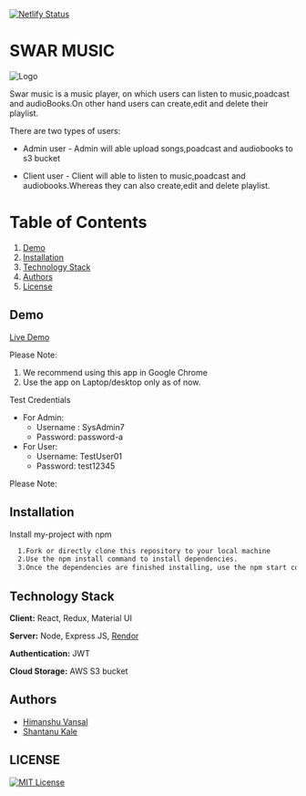 [![Netlify Status](https://api.netlify.com/api/v1/badges/3a60744f-678f-4f08-a360-7d2e2dcb6560/deploy-status)](https://swar-music.netlify.app/)

# SWAR MUSIC

![Logo](https://swar-app.s3.ap-south-1.amazonaws.com/SwarLogo.png)

Swar music is a music player, on which users can listen to music,poadcast and audioBooks.On other hand users can create,edit and delete their playlist.

There are two types of users:

- Admin user - Admin will able upload songs,poadcast and audiobooks to s3 bucket

- Client user - Client will able to listen to music,poadcast and audiobooks.Whereas they
  can also create,edit and delete playlist.

# Table of Contents

1. [Demo](#demo)
2. [Installation](#installation)
3. [Technology Stack](#technology-stack)
4. [Authors](#authors)
5. [License](#license)

## Demo

[Live Demo](https://swar-music.netlify.app/)

Please Note:

1. We recommend using this app in Google Chrome
2. Use the app on Laptop/desktop only as of now.

Test Credentials

- For Admin:
  - Username : SysAdmin7
  - Password: password-a
- For User:
  - Username: TestUser01
  - Password: test12345

Please Note:

## Installation

Install my-project with npm

```bash
  1.Fork or directly clone this repository to your local machine
  2.Use the npm install command to install dependencies.
  3.Once the dependencies are finished installing, use the npm start command inside the root directory to open the app in your local browser of choice
```

## Technology Stack

**Client:** React, Redux, Material UI

**Server:** Node, Express JS, [Rendor](https://swar-music.onrender.com/)

**Authentication:** JWT

**Cloud Storage:** AWS S3 bucket

## Authors

- [Himanshu Vansal](https://github.com/himanshuvansal01)
- [Shantanu Kale](https://github.com/martianshaan)

## LICENSE

[![MIT License](https://img.shields.io/badge/License-MIT-green.svg)](https://choosealicense.com/licenses/mit/)
